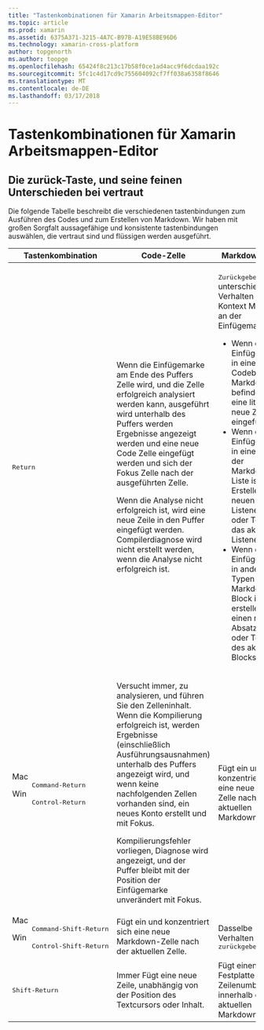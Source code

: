 ```yaml
---
title: "Tastenkombinationen für Xamarin Arbeitsmappen-Editor"
ms.topic: article
ms.prod: xamarin
ms.assetid: 6375A371-3215-4A7C-B97B-A19E58BE96D6
ms.technology: xamarin-cross-platform
author: topgenorth
ms.author: toopge
ms.openlocfilehash: 65424f8c213c17b58f0ce1ad4acc9f6dcdaa192c
ms.sourcegitcommit: 5fc1c4d17cd9c755604092cf7ff038a6358f8646
ms.translationtype: MT
ms.contentlocale: de-DE
ms.lasthandoff: 03/17/2018
---
```

# <a name="xamarin-workbooks-editor-keyboard-shortcuts"></a>Tastenkombinationen für Xamarin Arbeitsmappen-Editor

## <a name="the-return-key-and-its-nuances"></a>Die zurück-Taste, und seine feinen Unterschieden bei vertraut

Die folgende Tabelle beschreibt die verschiedenen tastenbindungen zum Ausführen des Codes und zum Erstellen von Markdown. Wir haben mit großen Sorgfalt aussagefähige und konsistente tastenbindungen auswählen, die vertraut sind und flüssigen werden ausgeführt.

|Tastenkombination|Code-Zelle|Markdown-Zelle|
|--- |--- |--- |
|<kbd>Return</kbd>|<p>Wenn die Einfügemarke am Ende des Puffers Zelle wird, und die Zelle erfolgreich analysiert werden kann, ausgeführt wird unterhalb des Puffers werden Ergebnisse angezeigt werden und eine neue Code Zelle eingefügt werden und sich der Fokus Zelle nach der ausgeführten Zelle.</p><p>Wenn die Analyse nicht erfolgreich ist, wird eine neue Zeile in den Puffer eingefügt werden. Compilerdiagnose wird nicht erstellt werden, wenn die Analyse nicht erfolgreich ist.</p>|<p><kbd>Zurückgeben</kbd> ist das unterschiedliches Verhalten je nach Kontext Markdown an der Einfügemarke.</p><ul><li>Wenn die Einfügemarke in einem Codeblock Markdown befindet, ist eine literal neue Zeile eingefügt.</li><li>Wenn die Einfügemarke in einem Block der Markdown-Liste ist, Erstellen eines neuen Listenelements, oder Teilen Sie das aktuellen Listenelement.</li><li>Wenn die Einfügemarke in andere Typen von Markdown-Block ist, erstellen Sie einen neuen Absatz Block, oder Teilen Sie des aktuellen Blocks.</li></ul>|
|<dl><dt>Mac</dt><dd><kbd>Command‑Return</kbd></dd><dt>Win</dt><dd><kbd>Control‑Return</kbd></dd></dl>|<p>Versucht immer, zu analysieren, und führen Sie den Zelleninhalt. Wenn die Kompilierung erfolgreich ist, werden Ergebnisse (einschließlich Ausführungsausnahmen) unterhalb des Puffers angezeigt wird, und wenn keine nachfolgenden Zellen vorhanden sind, ein neues Konto erstellt und mit Fokus.</p><p>Kompilierungsfehler vorliegen, Diagnose wird angezeigt, und der Puffer bleibt mit der Position der Einfügemarke unverändert mit Fokus.</p>|Fügt ein und konzentriert sich eine neue Code Zelle nach der aktuellen Markdown-Zelle.|
|<dl><dt>Mac</dt><dd><kbd>Command‑Shift‑Return</kbd><dd><dt>Win</dt><dd><kbd>Control‑Shift‑Return</kbd></dd></dl>|Fügt ein und konzentriert sich eine neue Markdown-Zelle nach der aktuellen Zelle.|Dasselbe Verhalten wie <kbd>zurückgeben</kbd>|
|<kbd>Shift‑Return</kbd>|Immer Fügt eine neue Zeile, unabhängig von der Position des Textcursors oder Inhalt.|Fügt einen Festplatte Zeilenumbruch innerhalb des aktuellen Markdown-Blocks.|
